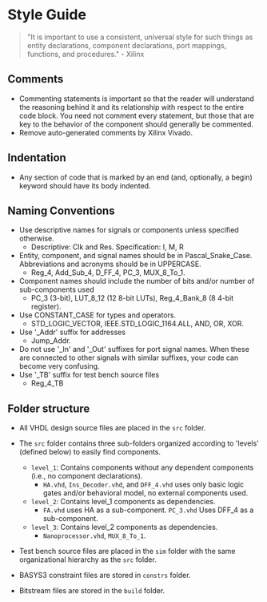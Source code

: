 # Style Guide

> "It is important to use a consistent, universal style for such things as entity declarations, component declarations, port mappings, functions, and procedures." - Xilinx

## Comments

- Commenting statements is important so that the reader will understand the reasoning behind it and its relationship with respect to the entire code block. You need not comment every statement, but those that are key to the behavior of the component should generally be commented.
- Remove auto-generated comments by Xilinx Vivado.

## Indentation

- Any section of code that is marked by an end (and, optionally, a begin) keyword should have its body indented.

## Naming Conventions

- Use descriptive names for signals or components unless specified otherwise.
  - Descriptive: Clk and Res. Specification: I, M, R
- Entity, component, and signal names should be in Pascal_Snake_Case. Abbreviations and acronyms should be in UPPERCASE.
  - Reg_4, Add_Sub_4, D_FF_4, PC_3, MUX_8_To_1.
- Component names should include the number of bits and/or number of sub-components used
  - PC_3 (3-bit), LUT_8_12 (12 8-bit LUTs), Reg_4_Bank_8 (8 4-bit register).
- Use CONSTANT_CASE for types and operators.
  - STD_LOGIC_VECTOR, IEEE.STD_LOGIC_1164.ALL, AND, OR, XOR.
- Use '\_Addr' suffix for addresses
  - Jump_Addr.
- Do not use '\_In' and '\_Out' suffixes for port signal names. When these are connected to other signals with similar suffixes, your code can become very confusing.
- Use '\_TB' suffix for test bench source files
  - Reg_4_TB

## Folder structure

- All VHDL design source files are placed in the `src` folder.
- The `src` folder contains three sub-folders organized according to 'levels' (defined below) to easily find components.

  - `level_1`: Contains components without any dependent components (i.e., no component declarations).
    - `HA.vhd`, `Ins_Decoder.vhd`, and `DFF_4.vhd` uses only basic logic gates and/or behavioral model, no external components used.
  - `level_2`: Contains level_1 components as dependencies.
    - `FA.vhd` uses HA as a sub-component. `PC_3.vhd` Uses DFF_4 as a sub-component.
  - `level_3`: Contains level_2 components as dependencies.
    - `Nanoprocessor.vhd`, `MUX_8_To_1`.

- Test bench source files are placed in the `sim` folder with the same organizational hierarchy as the `src` folder.
- BASYS3 constraint files are stored in `constrs` folder.
- Bitstream files are stored in the `build` folder.
